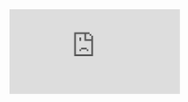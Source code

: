 <div class='embed-container'><iframe src='http://www.youtube.com/embed/7NeXWXKPkMw?showinfo=0' frameborder='0' allowfullscreen></iframe></div>
